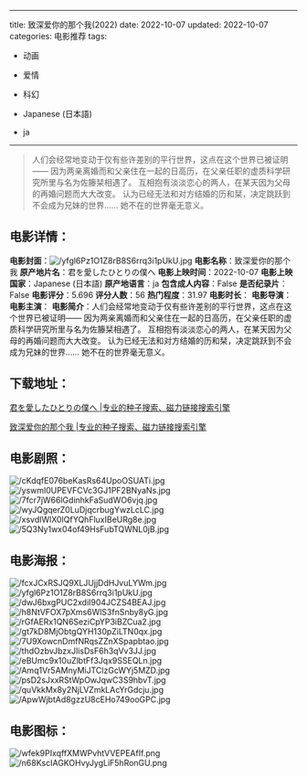 
---
title: 致深爱你的那个我(2022)
date: 2022-10-07
updated: 2022-10-07
categories: 电影推荐
tags:
- 动画
- 爱情
- 科幻

- Japanese (日本語)
- ja
---


> 人们会经常地变动于仅有些许差别的平行世界，这点在这个世界已被证明——  因为两亲离婚而和父亲住在一起的日高历，在父亲任职的虚质科学研究所里与名为佐籐栞相遇了。  互相抱有淡淡恋心的两人，在某天因为父母的再婚问题而大大改变。  认为已经无法和对方结婚的历和栞，决定跳跃到不会成为兄妹的世界……  她不在的世界毫无意义。

## **电影详情**：

**电影封面**：<img src="https://image.tmdb.org/t/p/w200/yfgl6Pz1O1Z8rB8S6rrq3i1pUkU.jpg" alt="/yfgl6Pz1O1Z8rB8S6rrq3i1pUkU.jpg" title="/yfgl6Pz1O1Z8rB8S6rrq3i1pUkU.jpg">
**电影名称**：致深爱你的那个我
**原产地片名**：君を愛したひとりの僕へ
**电影上映时间**：2022-10-07
**电影上映国家**：Japanese (日本語)
**原产地语言**：ja
**包含成人内容**：False
**是否纪录片**：False
**电影评分**：5.696
**评分人数**：56
**热门程度**：31.97
**电影时长**：
**电影导演**：
**电影主演**：
**电影简介**：人们会经常地变动于仅有些许差别的平行世界，这点在这个世界已被证明——  因为两亲离婚而和父亲住在一起的日高历，在父亲任职的虚质科学研究所里与名为佐籐栞相遇了。  互相抱有淡淡恋心的两人，在某天因为父母的再婚问题而大大改变。  认为已经无法和对方结婚的历和栞，决定跳跃到不会成为兄妹的世界……  她不在的世界毫无意义。

## **下载地址**：
[君を愛したひとりの僕へ |专业的种子搜索、磁力链接搜索引擎](https://movie.amd794.com:2083/?search=%E5%90%9B%E3%82%92%E6%84%9B%E3%81%97%E3%81%9F%E3%81%B2%E3%81%A8%E3%82%8A%E3%81%AE%E5%83%95%E3%81%B8&ordering=&mode=match_phrase&page_size=10&page=1)

[致深爱你的那个我 |专业的种子搜索、磁力链接搜索引擎](https://movie.amd794.com:2083/?search=%E8%87%B4%E6%B7%B1%E7%88%B1%E4%BD%A0%E7%9A%84%E9%82%A3%E4%B8%AA%E6%88%91&ordering=&mode=match_phrase&page_size=10&page=1)
 

## **电影剧照**：
<img src="https://image.tmdb.org/t/p/original/cKdqfE076beKasRs64UpoOSUATi.jpg" alt="/cKdqfE076beKasRs64UpoOSUATi.jpg" title="/cKdqfE076beKasRs64UpoOSUATi.jpg"><img src="https://image.tmdb.org/t/p/original/yswml0UPEVFCVc3GJ1PF2BNyaNs.jpg" alt="/yswml0UPEVFCVc3GJ1PF2BNyaNs.jpg" title="/yswml0UPEVFCVc3GJ1PF2BNyaNs.jpg"><img src="https://image.tmdb.org/t/p/original/7fcr7jW66lGdinhkFaSudWO6vjq.jpg" alt="/7fcr7jW66lGdinhkFaSudWO6vjq.jpg" title="/7fcr7jW66lGdinhkFaSudWO6vjq.jpg"><img src="https://image.tmdb.org/t/p/original/wyJQgqerZ0LuDjqcrbugYwzLcLC.jpg" alt="/wyJQgqerZ0LuDjqcrbugYwzLcLC.jpg" title="/wyJQgqerZ0LuDjqcrbugYwzLcLC.jpg"><img src="https://image.tmdb.org/t/p/original/xsvdIWlX0IQfYQhFluxIBeURg8e.jpg" alt="/xsvdIWlX0IQfYQhFluxIBeURg8e.jpg" title="/xsvdIWlX0IQfYQhFluxIBeURg8e.jpg"><img src="https://image.tmdb.org/t/p/original/5Q3Ny1wx04of49HsFubTQWNL0jB.jpg" alt="/5Q3Ny1wx04of49HsFubTQWNL0jB.jpg" title="/5Q3Ny1wx04of49HsFubTQWNL0jB.jpg">

## **电影海报**：
<img src="https://image.tmdb.org/t/p/original/fcxJCxRSJQ9XLJUjjDdHJvuLYWm.jpg" alt="/fcxJCxRSJQ9XLJUjjDdHJvuLYWm.jpg" title="/fcxJCxRSJQ9XLJUjjDdHJvuLYWm.jpg"><img src="https://image.tmdb.org/t/p/original/yfgl6Pz1O1Z8rB8S6rrq3i1pUkU.jpg" alt="/yfgl6Pz1O1Z8rB8S6rrq3i1pUkU.jpg" title="/yfgl6Pz1O1Z8rB8S6rrq3i1pUkU.jpg"><img src="https://image.tmdb.org/t/p/original/dwJ6bxgPUC2xdiI904JCZS4BEAJ.jpg" alt="/dwJ6bxgPUC2xdiI904JCZS4BEAJ.jpg" title="/dwJ6bxgPUC2xdiI904JCZS4BEAJ.jpg"><img src="https://image.tmdb.org/t/p/original/h8NtVFOX7pXms6WlS3fnSnby8yG.jpg" alt="/h8NtVFOX7pXms6WlS3fnSnby8yG.jpg" title="/h8NtVFOX7pXms6WlS3fnSnby8yG.jpg"><img src="https://image.tmdb.org/t/p/original/rGfAERx1QN6SeziCpYP3iBZCua2.jpg" alt="/rGfAERx1QN6SeziCpYP3iBZCua2.jpg" title="/rGfAERx1QN6SeziCpYP3iBZCua2.jpg"><img src="https://image.tmdb.org/t/p/original/gt7kD8MjObtgQYH130pZiLTN0qx.jpg" alt="/gt7kD8MjObtgQYH130pZiLTN0qx.jpg" title="/gt7kD8MjObtgQYH130pZiLTN0qx.jpg"><img src="https://image.tmdb.org/t/p/original/7U9XowcnDmfNRqsZZnXSpapbtao.jpg" alt="/7U9XowcnDmfNRqsZZnXSpapbtao.jpg" title="/7U9XowcnDmfNRqsZZnXSpapbtao.jpg"><img src="https://image.tmdb.org/t/p/original/thdOzbvJbzxJIisDsF6h3qVv3JJ.jpg" alt="/thdOzbvJbzxJIisDsF6h3qVv3JJ.jpg" title="/thdOzbvJbzxJIisDsF6h3qVv3JJ.jpg"><img src="https://image.tmdb.org/t/p/original/eBUmc9x10uZlbtFf3Jqx9SSEQLn.jpg" alt="/eBUmc9x10uZlbtFf3Jqx9SSEQLn.jpg" title="/eBUmc9x10uZlbtFf3Jqx9SSEQLn.jpg"><img src="https://image.tmdb.org/t/p/original/Amq1Vr5AMnyMiJTClzGcWYj5MZD.jpg" alt="/Amq1Vr5AMnyMiJTClzGcWYj5MZD.jpg" title="/Amq1Vr5AMnyMiJTClzGcWYj5MZD.jpg"><img src="https://image.tmdb.org/t/p/original/psD2sJxxRStWpOwJqwC3S9hbvT.jpg" alt="/psD2sJxxRStWpOwJqwC3S9hbvT.jpg" title="/psD2sJxxRStWpOwJqwC3S9hbvT.jpg"><img src="https://image.tmdb.org/t/p/original/quVkkMx8y2NjLVZmkLAcYrGdcju.jpg" alt="/quVkkMx8y2NjLVZmkLAcYrGdcju.jpg" title="/quVkkMx8y2NjLVZmkLAcYrGdcju.jpg"><img src="https://image.tmdb.org/t/p/original/ApwWjbtAd8gzzU8cEHo749ooGPC.jpg" alt="/ApwWjbtAd8gzzU8cEHo749ooGPC.jpg" title="/ApwWjbtAd8gzzU8cEHo749ooGPC.jpg">

## **电影图标**：
<img src="https://image.tmdb.org/t/p/original/wfek9PIxqffXMWPvhtVVEPEAfIf.png" alt="/wfek9PIxqffXMWPvhtVVEPEAfIf.png" title="/wfek9PIxqffXMWPvhtVVEPEAfIf.png"><img src="https://image.tmdb.org/t/p/original/n68KscIAGKOHvyJygLiF5hRonGU.png" alt="/n68KscIAGKOHvyJygLiF5hRonGU.png" title="/n68KscIAGKOHvyJygLiF5hRonGU.png">
